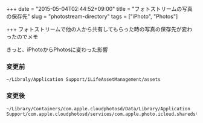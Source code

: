 +++
date = "2015-05-04T02:44:52+09:00"
title = "フォトストリームの写真の保存先"
slug = "photostream-directory"
tags = ["iPhoto", "Photos"]

+++
フォトストリームで他の人から共有してもらった時の写真の保存先が変わったのでメモ

きっと、iPhotoからPhotosに変わった影響

<!--more-->

### 変更前

```
~/Libraly/Application Support/iLifeAssetManagement/assets
```

### 変更後

```
~/Library/Containers/com.apple.cloudphotosd/Data/Library/Application Support/com.apple.cloudphotosd/services/com.apple.photo.icloud.sharedstreams/assets
```
